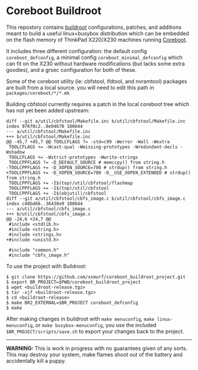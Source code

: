 # Coreboot Buildroot

This repostory contains [buildroot](http://buildroot.uclibc.org/) configurations, patches, and additions meant to build a useful linux+busybox distribution which can be embedded on the flash memory of ThinkPad X220/X230 machines running [Coreboot](https://www.coreboot.org).

It includes three different configuration: the default config `coreboot_defconfig`, a minimal config `coreboot_minimal_defconfig` which can fit on the X230 without hardware modifications (but lacks some extra goodies), and a grsec configuration for both of these.

Some of the coreboot utility (ie: cbfstool, ifdtool, and nvramtool) packages are built from a local source. you will need to edit this path in `packages/coreboot/*/*.mk`

Building cbfstool currently requires a patch in the local coreboot tree which has not yet been added upstream:

```
diff --git a/util/cbfstool/Makefile.inc b/util/cbfstool/Makefile.inc
index 976f0c2..8e04670 100644
--- a/util/cbfstool/Makefile.inc
+++ b/util/cbfstool/Makefile.inc
@@ -45,7 +45,7 @@ TOOLCFLAGS ?= -std=c99 -Werror -Wall -Wextra
 TOOLCFLAGS += -Wcast-qual -Wmissing-prototypes -Wredundant-decls -Wshadow
 TOOLCFLAGS += -Wstrict-prototypes -Wwrite-strings
 TOOLCPPFLAGS ?= -D_DEFAULT_SOURCE # memccpy() from string.h
-TOOLCPPFLAGS += -D_XOPEN_SOURCE=700 # strdup() from string.h
+TOOLCPPFLAGS += -D_XOPEN_SOURCE=700 -D__USE_XOPEN_EXTENDED # strdup() from string.h
 TOOLCPPFLAGS += -I$(top)/util/cbfstool/flashmap
 TOOLCPPFLAGS += -I$(top)/util/cbfstool
 TOOLCPPFLAGS += -I$(objutil)/cbfstool
diff --git a/util/cbfstool/cbfs_image.c b/util/cbfstool/cbfs_image.c
index c40bd66..36438e9 100644
--- a/util/cbfstool/cbfs_image.c
+++ b/util/cbfstool/cbfs_image.c
@@ -24,6 +24,7 @@
 #include <stdlib.h>
 #include <string.h>
 #include <strings.h>
+#include <unistd.h>
 
 #include "common.h"
 #include "cbfs_image.h"
```

To use the project with Buildroot:

```
$ git clone https://github.com/xsmurf/coreboot_buildroot_project.git
$ export BR_PROJECT=$PWD/coreboot_buildroot_project
$ wget <buildroot-release.tgz>
$ tar -xjf <buildroot-release.tgz>
$ cd <buildroot-release>
$ make BR2_EXTERNAL=$BR_PROJECT coreboot_defconfig
$ make
```

After making changes in buildroot with `make menuconfig`, `make linux-menuconfig`, or `make busybox-menuconfig`, you use the included `$BR_PROJECT/scripts/save.sh` to export your changes back to the project.


-------


**WARNING:** This is work in progress with no guarantees given of any sorts. This may destroy your system, make flames shoot out of the battery and accidentally kill a puppy.

